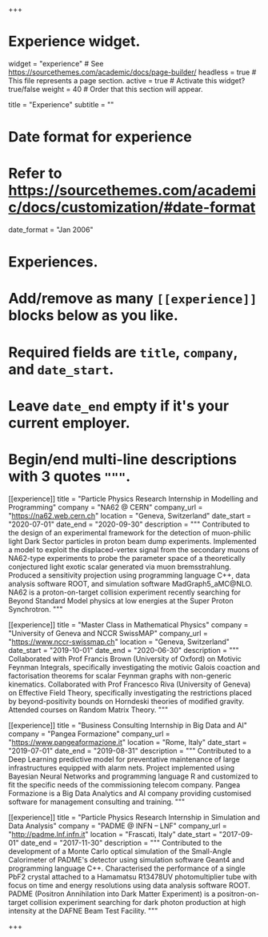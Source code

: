 +++
# Experience widget.
widget = "experience"  # See https://sourcethemes.com/academic/docs/page-builder/
headless = true  # This file represents a page section.
active = true  # Activate this widget? true/false
weight = 40  # Order that this section will appear.

title = "Experience"
subtitle = ""

# Date format for experience
#   Refer to https://sourcethemes.com/academic/docs/customization/#date-format
date_format = "Jan 2006"

# Experiences.
#   Add/remove as many `[[experience]]` blocks below as you like.
#   Required fields are `title`, `company`, and `date_start`.
#   Leave `date_end` empty if it's your current employer.
#   Begin/end multi-line descriptions with 3 quotes `"""`.

[[experience]]
  title = "Particle Physics Research Internship in Modelling and Programming"
  company = "NA62 @ CERN"
  company_url = "https://na62.web.cern.ch"
  location = "Geneva, Switzerland"
  date_start = "2020-07-01"
  date_end = "2020-09-30"
  description = """
Contributed to the design of an experimental framework for the detection of muon-philic light Dark Sector particles in proton beam dump experiments. Implemented a model to exploit the displaced-vertex signal from the secondary muons of NA62-type experiments to probe the parameter space of a theoretically conjectured light exotic scalar generated via muon bremsstrahlung. Produced a sensitivity projection using programming language C++, data analysis software ROOT, and simulation software MadGraph5_aMC@NLO. NA62 is a proton-on-target collision experiment recently searching for Beyond Standard Model physics at low energies at the Super Proton Synchrotron.
  """
  
[[experience]]
  title = "Master Class in Mathematical Physics"
  company = "University of Geneva and NCCR SwissMAP"
  company_url = "https://www.nccr-swissmap.ch"
  location = "Geneva, Switzerland"
  date_start = "2019-10-01"
  date_end = "2020-06-30"
  description = """
  Collaborated with Prof Francis Brown (University of Oxford) on Motivic Feynman Integrals, specifically investigating the motivic Galois coaction and factorisation theorems for scalar Feynman graphs with non-generic kinematics. Collaborated with Prof Francesco Riva (University of Geneva) on Effective Field Theory, specifically investigating the restrictions placed by beyond-positivity bounds on Horndeski theories of modified gravity. Attended courses on Random Matrix Theory.
"""

[[experience]]
  title = "Business Consulting Internship in Big Data and AI"
  company = "Pangea Formazione"
  company_url = "https://www.pangeaformazione.it"
  location = "Rome, Italy"
  date_start = "2019-07-01"
  date_end = "2019-08-31"
  description = """
  Contributed to a Deep Learning predictive model for preventative maintenance of large infrastructures equipped with alarm nets. Project implemented using Bayesian Neural Networks and programming language R and customized to fit the specific needs of the commissioning telecom company. Pangea Formazione is a Big Data Analytics and AI company providing customised software for management consulting and training.
"""

[[experience]]
  title = "Particle Physics Research Internship in Simulation and Data Analysis"
  company = "PADME @ INFN – LNF"
  company_url = "http://padme.lnf.infn.it"
  location = "Frascati, Italy"
  date_start = "2017-09-01"
  date_end = "2017-11-30"
  description = """
 Contributed to the development of a Monte Carlo optical simulation of the Small-Angle Calorimeter of PADME's detector using simulation software Geant4 and programming language C++. Characterised the performance of a single PbF2 crystal attached to a Hamamatsu R13478UV photomultiplier tube with focus on time and energy resolutions using data analysis software ROOT. PADME (Positron Annihilation into Dark Matter Experiment) is a positron-on-target collision experiment searching for dark photon production at high intensity at the DAFNE Beam Test Facility.
  """

+++
